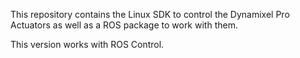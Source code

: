 This repository contains the Linux SDK to control the Dynamixel Pro Actuators as well as a ROS package to work with them.

This version works with ROS Control.

